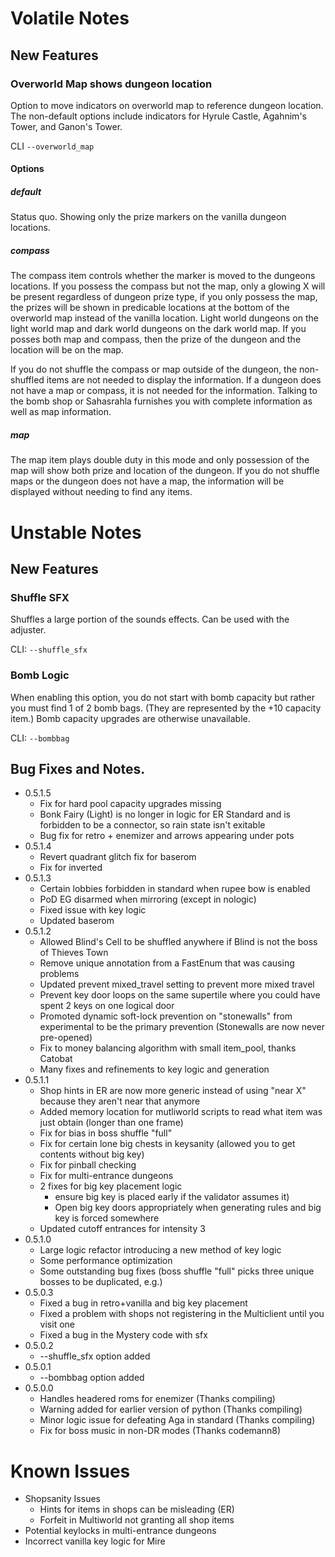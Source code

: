 # Volatile Notes

## New Features

### Overworld Map shows dungeon location

Option to move indicators on overworld map to reference dungeon location. The non-default options include indicators for Hyrule Castle, Agahnim's Tower, and Ganon's Tower.

CLI ```--overworld_map```

#### Options

##### default

Status quo. Showing only the prize markers on the vanilla dungeon locations.

##### compass

The compass item controls whether the marker is moved to the dungeons locations. If you possess the compass but not the map, only a glowing X will be present regardless of dungeon prize type, if you only possess the map, the prizes will be shown in predicable locations at the bottom of the overworld map instead of the vanilla location. Light world dungeons on the light world map and dark world dungeons on the dark world map. If you posses both map and compass, then the prize of the dungeon and the location will be on the map.

If you do not shuffle the compass or map outside of the dungeon, the non-shuffled items are not needed to display the information. If a dungeon does not have a map or compass, it is not needed for the information. Talking to the bomb shop or Sahasrahla furnishes you with complete information as well as map information.

##### map

The map item plays double duty in this mode and only possession of the map will show both prize and location of the dungeon. If you do not shuffle maps or the dungeon does not have a map, the information will be displayed without needing to find any items.

# Unstable Notes

## New Features

### Shuffle SFX

Shuffles a large portion of the sounds effects. Can be used with the adjuster.

CLI: ```--shuffle_sfx```
 
### Bomb Logic 

When enabling this option, you do not start with bomb capacity but rather you must find 1 of 2 bomb bags. (They are represented by the +10 capacity item.) Bomb capacity upgrades are otherwise unavailable.
 
CLI: ```--bombbag```


## Bug Fixes and Notes.

* 0.5.1.5
	* Fix for hard pool capacity upgrades missing
	* Bonk Fairy (Light) is no longer in logic for ER Standard and is forbidden to be a connector, so rain state isn't exitable
	* Bug fix for retro + enemizer and arrows appearing under pots
* 0.5.1.4
	* Revert quadrant glitch fix for baserom
	* Fix for inverted
* 0.5.1.3
	* Certain lobbies forbidden in standard when rupee bow is enabled
	* PoD EG disarmed when mirroring (except in nologic)
	* Fixed issue with key logic
	* Updated baserom
* 0.5.1.2
	* Allowed Blind's Cell to be shuffled anywhere if Blind is not the boss of Thieves Town
	* Remove unique annotation from a FastEnum that was causing problems
	* Updated prevent mixed_travel setting to prevent more mixed travel
	* Prevent key door loops on the same supertile where you could have spent 2 keys on one logical door
	* Promoted dynamic soft-lock prevention on "stonewalls" from experimental to be the primary prevention (Stonewalls are now never pre-opened)
	* Fix to money balancing algorithm with small item_pool, thanks Catobat
	* Many fixes and refinements to key logic and generation	
* 0.5.1.1
	* Shop hints in ER are now more generic instead of using "near X" because they aren't near that anymore
	* Added memory location for mutliworld scripts to read what item was just obtain (longer than one frame)
	* Fix for bias in boss shuffle "full"
	* Fix for certain lone big chests in keysanity (allowed you to get contents without big key)
	* Fix for pinball checking
	* Fix for multi-entrance dungeons
	* 2 fixes for big key placement logic
		* ensure big key is placed early if the validator assumes it)
		* Open big key doors appropriately when generating rules and big key is forced somewhere
	* Updated cutoff entrances for intensity 3
* 0.5.1.0
	* Large logic refactor introducing a new method of key logic 
	* Some performance optimization
	* Some outstanding bug fixes (boss shuffle "full" picks three unique bosses to be duplicated, e.g.)
* 0.5.0.3
	* Fixed a bug in retro+vanilla and big key placement
	* Fixed a problem with shops not registering in the Multiclient until you visit one
	* Fixed a bug in the Mystery code with sfx
* 0.5.0.2
	* --shuffle_sfx option added 
* 0.5.0.1
	* --bombbag option added 
* 0.5.0.0
	* Handles headered roms for enemizer (Thanks compiling)
	* Warning added for earlier version of python (Thanks compiling)
	* Minor logic issue for defeating Aga in standard (Thanks compiling)
	* Fix for boss music in non-DR modes (Thanks codemann8)

# Known Issues

* Shopsanity Issues
	* Hints for items in shops can be misleading (ER)
	* Forfeit in Multiworld not granting all shop items
* Potential keylocks in multi-entrance dungeons
* Incorrect vanilla key logic for Mire